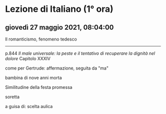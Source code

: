 # Lezione di Italiano (1° ora)

## giovedì 27 maggio 2021, 08:04:00


Il romanticismo, fenomeno tedesco

---
p.844 *Il male universale: la peste e il tentativo di recuperare la dignità nel dolore*
Capitolo XXXIV

come per Gertrude: affermazione, seguita da "ma"


bambina  di nove anni morta

Similitudine della festa promessa

soretta


a guisa di: scelta aulica
<!--stackedit_data:
eyJoaXN0b3J5IjpbLTEwMDIxODU1MDUsMTYxMTMwMTAxMCw4NT
g5NzEzNzUsMjg4NDkzMzU2LDI4ODQ5MzM1Nl19
-->